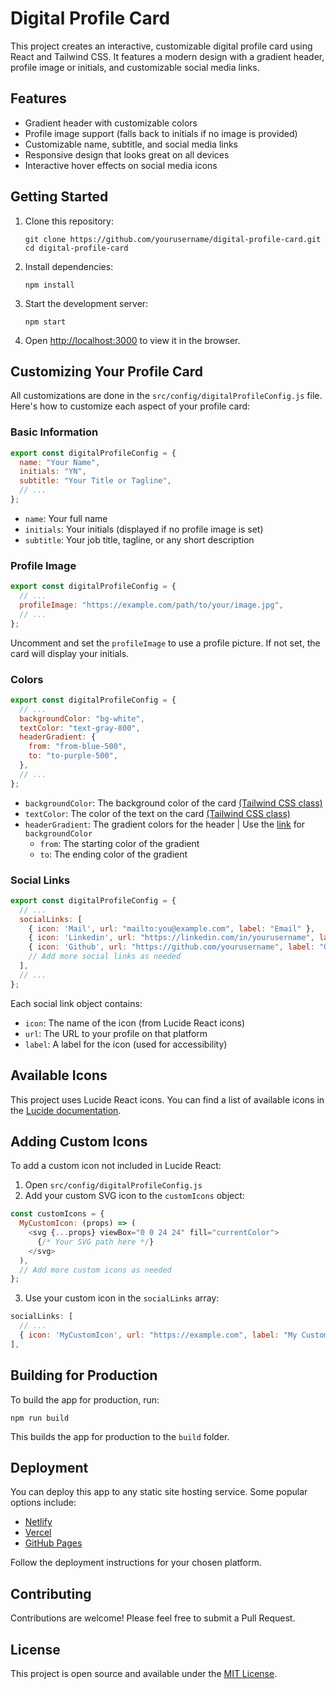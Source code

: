# Digital Profile Card

This project creates an interactive, customizable digital profile card using React and Tailwind CSS. It features a modern design with a gradient header, profile image or initials, and customizable social media links.

## Features

- Gradient header with customizable colors
- Profile image support (falls back to initials if no image is provided)
- Customizable name, subtitle, and social media links
- Responsive design that looks great on all devices
- Interactive hover effects on social media icons

## Getting Started

1. Clone this repository:
   ```
   git clone https://github.com/yourusername/digital-profile-card.git
   cd digital-profile-card
   ```

2. Install dependencies:
   ```
   npm install
   ```

3. Start the development server:
   ```
   npm start
   ```

4. Open [http://localhost:3000](http://localhost:3000) to view it in the browser.

## Customizing Your Profile Card

All customizations are done in the `src/config/digitalProfileConfig.js` file. Here's how to customize each aspect of your profile card:

### Basic Information

```javascript
export const digitalProfileConfig = {
  name: "Your Name",
  initials: "YN",
  subtitle: "Your Title or Tagline",
  // ...
};
```

- `name`: Your full name
- `initials`: Your initials (displayed if no profile image is set)
- `subtitle`: Your job title, tagline, or any short description

### Profile Image

```javascript
export const digitalProfileConfig = {
  // ...
  profileImage: "https://example.com/path/to/your/image.jpg",
  // ...
};
```

Uncomment and set the `profileImage` to use a profile picture. If not set, the card will display your initials.

### Colors

```javascript
export const digitalProfileConfig = {
  // ...
  backgroundColor: "bg-white",
  textColor: "text-gray-800",
  headerGradient: {
    from: "from-blue-500",
    to: "to-purple-500",
  },
  // ...
};
```

- `backgroundColor`: The background color of the card [(Tailwind CSS class)](https://tailwindcss.com/docs/background-color)
- `textColor`: The color of the text on the card [(Tailwind CSS class)](https://tailwindcss.com/docs/text-color)
- `headerGradient`: The gradient colors for the header | Use the [link](https://tailwindcss.com/docs/background-color) for `backgroundColor`
  - `from`: The starting color of the gradient
  - `to`: The ending color of the gradient

### Social Links

```javascript
export const digitalProfileConfig = {
  // ...
  socialLinks: [
    { icon: 'Mail', url: "mailto:you@example.com", label: "Email" },
    { icon: 'Linkedin', url: "https://linkedin.com/in/yourusername", label: "LinkedIn" },
    { icon: 'Github', url: "https://github.com/yourusername", label: "GitHub" },
    // Add more social links as needed
  ],
  // ...
};
```

Each social link object contains:
- `icon`: The name of the icon (from Lucide React icons)
- `url`: The URL to your profile on that platform
- `label`: A label for the icon (used for accessibility)

## Available Icons

This project uses Lucide React icons. You can find a list of available icons in the [Lucide documentation](https://lucide.dev/icons/).

## Adding Custom Icons

To add a custom icon not included in Lucide React:

1. Open `src/config/digitalProfileConfig.js`
2. Add your custom SVG icon to the `customIcons` object:

```javascript
const customIcons = {
  MyCustomIcon: (props) => (
    <svg {...props} viewBox="0 0 24 24" fill="currentColor">
      {/* Your SVG path here */}
    </svg>
  ),
  // Add more custom icons as needed
};
```

3. Use your custom icon in the `socialLinks` array:

```javascript
socialLinks: [
  // ...
  { icon: 'MyCustomIcon', url: "https://example.com", label: "My Custom Link" },
],
```

## Building for Production

To build the app for production, run:

```
npm run build
```

This builds the app for production to the `build` folder.

## Deployment

You can deploy this app to any static site hosting service. Some popular options include:

- [Netlify](https://www.netlify.com/)
- [Vercel](https://vercel.com/)
- [GitHub Pages](https://pages.github.com/)

Follow the deployment instructions for your chosen platform.

## Contributing

Contributions are welcome! Please feel free to submit a Pull Request.

## License

This project is open source and available under the [MIT License](LICENSE).
